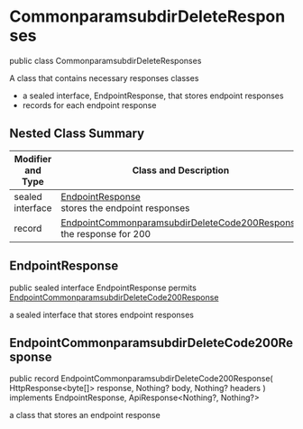 # CommonparamsubdirDeleteResponses

public class CommonparamsubdirDeleteResponses

A class that contains necessary responses classes
- a sealed interface, EndpointResponse, that stores endpoint responses
- records for each endpoint response

## Nested Class Summary
| Modifier and Type | Class and Description |
| ----------------- | --------------------- |
| sealed interface | [EndpointResponse](#endpointresponse)<br> stores the endpoint responses |
| record | [EndpointCommonparamsubdirDeleteCode200Response](#endpointcommonparamsubdirdeletecode200response)<br> the response for 200 |

## EndpointResponse
public sealed interface EndpointResponse permits<br>
[EndpointCommonparamsubdirDeleteCode200Response](#endpointcommonparamsubdirdeletecode200response)

a sealed interface that stores endpoint responses

## EndpointCommonparamsubdirDeleteCode200Response
public record EndpointCommonparamsubdirDeleteCode200Response(
    HttpResponse<byte[]> response,
    Nothing? body,
    Nothing? headers
) implements EndpointResponse, ApiResponse<Nothing?, Nothing?><br>

a class that stores an endpoint response

